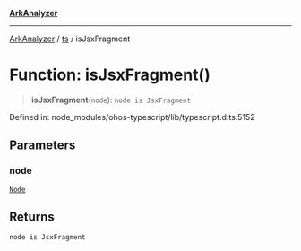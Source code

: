 [**ArkAnalyzer**](../../../../README.md)

***

[ArkAnalyzer](../../../../globals.md) / [ts](../README.md) / isJsxFragment

# Function: isJsxFragment()

> **isJsxFragment**(`node`): `node is JsxFragment`

Defined in: node\_modules/ohos-typescript/lib/typescript.d.ts:5152

## Parameters

### node

[`Node`](../interfaces/Node.md)

## Returns

`node is JsxFragment`
